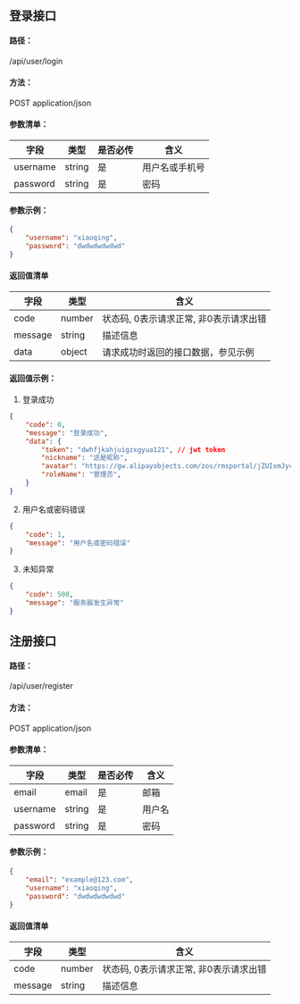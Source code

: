 ## 登录接口
#### 路径：
/api/user/login

#### 方法：
POST application/json

#### 参数清单：

|  字段   | 类型  | 是否必传 | 含义 |
|  ----  | ----  | ------ | ---- |
| username  | string | 是 | 用户名或手机号 |
| password  | string | 是 | 密码 |

#### 参数示例：
```json
{
    "username": "xiaoqing",
    "password": "dwdwdwdwdwd"
}
```
#### 返回值清单
|  字段   | 类型  | 含义 |
|  ----  | ----  | ---- |
| code  | number | 状态码, 0表示请求正常, 非0表示请求出错 |
| message  | string | 描述信息 |
| data | object | 请求成功时返回的接口数据，参见示例 |

#### 返回值示例：
1. 登录成功
```json
{
    "code": 0,
    "message": "登录成功",
    "data": {
        "token": "dwhfjkahjuigzxgyua121", // jwt token
        "nickname": "这是昵称",
        "avatar": "https://gw.alipayobjects.com/zos/rmsportal/jZUIxmJycoymBprLOUbT.png",
        "roleName": "管理员",
    }
}
```

2. 用户名或密码错误
```json
{
    "code": 1,
    "message": "用户名或密码错误"
}
```

3. 未知异常
```json
{
    "code": 500,
    "message": "服务器发生异常"
}
```

## 注册接口
#### 路径：
/api/user/register

#### 方法：
POST application/json

#### 参数清单：

|  字段   | 类型  | 是否必传 | 含义 |
|  ----  | ----  | ------ | ---- |
| email  | email | 是 | 邮箱 |
| username  | string | 是 | 用户名 |
| password  | string | 是 | 密码 |

#### 参数示例：
```json
{
    "email": "example@123.com",
    "username": "xiaoqing",
    "password": "dwdwdwdwdwd"
}
```
#### 返回值清单
|  字段   | 类型  | 含义 |
|  ----  | ----  | ---- |
| code  | number | 状态码, 0表示请求正常, 非0表示请求出错 |
| message  | string | 描述信息 |
